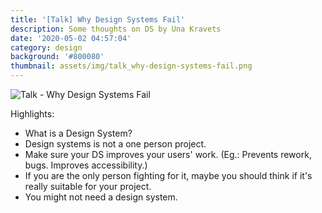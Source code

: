 ```yaml
---
title: '[Talk] Why Design Systems Fail'
description: Some thoughts on DS by Una Kravets
date: '2020-05-02 04:57:04'
category: design
background: '#800080'
thumbnail: assets/img/talk_why-design-systems-fail.png
---
```

![Talk - Why Design Systems Fail](assets/img/talk_why-design-systems-fail.png "Talk - Why Design Systems Fail")

Highlights:

* What is a Design System?
* Design systems is not a one person project.
* Make sure your DS improves your users' work.
  (Eg.: Prevents rework, bugs. Improves accessibility.)
* If you are the only person fighting for it, maybe you should think if it's really suitable for your project.
* You might not need a design system.

